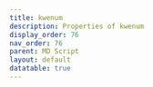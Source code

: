 ```yaml
---
title: kwenum
description: Properties of kwenum
display_order: 76
nav_order: 76
parent: MD Script
layout: default
datatable: true
---
```



